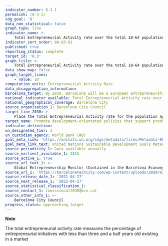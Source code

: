 ```yaml
---
indicator_number: 8.3.1
permalink: /8-3-1/
sdg_goal: '8'
data_non_statistical: false
graph_type: line
indicator_name: >-
    Total Entrepreneurial Activity rate over the total 18-64 population
indicator_sort_order: 08-03-01
published: true
reporting_status: complete
target_id: '8.3'
graph_title: >-
    Total Entrepreneurial Activity rate over the total 18-64 population
data_show_map: false
graph_target_lines:
    - value: 10
computation_units: Entrepreneurial Activity Rate
data_disaggregation_information: 
barcelona_target: By 2030, Barcelona will be a European entrepreneurship capital
national_indicator_available: Total Entrepreneurial Activity rate over the total 18-64 population
national_geographical_coverage: Barcelona City
source_organisation_1: Barcelona City Council
target_line_2030: >-
    Place the Total Entrepreneurial Activity rate for the population aged between 18 and 64 above 10
target_name: Promote development-orientated policies that support productive activities, the creation of decent jobs, entrepreneurship, creativity and innovation, and encourage the formalisation and growth of micro, small and medium-sized enterprises, including through access to financial services
indicator_definition:
un_designated_tier: 1
un_custodian_agency: World Bank (WB)
goal_meta_link: 'https://unstats.un.org/sdgs/metadata/files/Metadata-08-03-01.pdf'
goal_meta_link_text: United Nations Sustainable Development Goals Metadata (pdf 894kB)
source_periodicity_1: Data available annually
source_earliest_available_1: 2015
source_active_1: true
source_url_text_1: >-
    Global Entrepreneurship Monitor (Contained in the Barcelona Economy Observatory annual report)
source_url_1: 'https://barcelonatechcity.com/wp-content/uploads/2020/03/Observatori-2019_CAT_interactiu.pdf'
source_release_date_1: '2021-04-27'
source_next_release_1: '2022-04-27'
source_statistical_classification_1: 
source_contact_1: comissionat2030@bcn.cat
source_other_info_1: >-
    Barcelona City Council
progress_status: approaching_target
---
```

**Note**

The total entrepreneurial activity rate measures the percentage of entrepreneurial initiatives with less than three and a half years old existing in a market 
